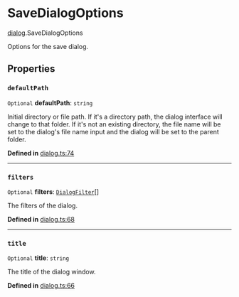 # SaveDialogOptions

[dialog](../modules/dialog.md).SaveDialogOptions

Options for the save dialog.

## Properties

### `defaultPath`

 `Optional` **defaultPath**: `string`

Initial directory or file path.
If it's a directory path, the dialog interface will change to that folder.
If it's not an existing directory, the file name will be set to the dialog's file name input and the dialog will be set to the parent folder.

**Defined in** [dialog.ts:74](https://github.com/tauri-apps/tauri/blob/e29997c5/tooling/api/src/dialog.ts#L74)

___

### `filters`

 `Optional` **filters**: [`DialogFilter`](dialog.DialogFilter.md)[]

The filters of the dialog.

**Defined in** [dialog.ts:68](https://github.com/tauri-apps/tauri/blob/e29997c5/tooling/api/src/dialog.ts#L68)

___

### `title`

 `Optional` **title**: `string`

The title of the dialog window.

**Defined in** [dialog.ts:66](https://github.com/tauri-apps/tauri/blob/e29997c5/tooling/api/src/dialog.ts#L66)

